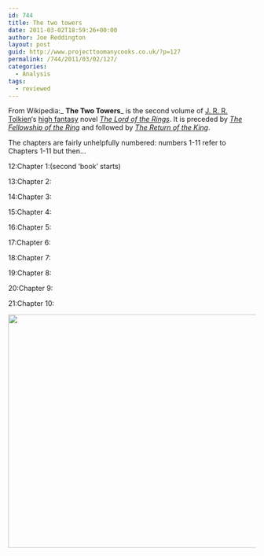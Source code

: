 ```yaml
---
id: 744
title: The two towers
date: 2011-03-02T18:59:26+00:00
author: Joe Reddington
layout: post
guid: http://www.projecttoomanycooks.co.uk/?p=127
permalink: /744/2011/03/02/127/
categories:
  - Analysis
tags:
  - reviewed
---
```

From Wikipedia:_ **The Two Towers**_ is the second volume of [J. R. R. Tolkien](http://en.wikipedia.org/wiki/J._R._R._Tolkien)&#8216;s [high fantasy](http://en.wikipedia.org/wiki/High_fantasy) novel _[The Lord of the Rings](http://en.wikipedia.org/wiki/The_Lord_of_the_Rings)_. It is preceded by _[The Fellowship of the Ring](http://en.wikipedia.org/wiki/The_Fellowship_of_the_Ring)_ and followed by _[The Return of the King](http://en.wikipedia.org/wiki/The_Return_of_the_King_%28book%29 "The Return of the King (book)")_.

The chapters are fairly unhelpfully numbered: numbers 1-11 refer to Chapters 1-11 but then&#8230;
  
12:Chapter 1:(second &#8216;book&#8217; starts)
  
13:Chapter 2:
  
14:Chapter 3:
  
15:Chapter 4:
  
16:Chapter 5:
  
17:Chapter 6:
  
18:Chapter 7:
  
19:Chapter 8:
  
20:Chapter 9:
  
21:Chapter 10:

[<img loading="lazy" class="aligncenter size-large wp-image-6638" src="http://joereddington.com/wp-content/uploads/2011/03/Screenshot-2019-02-18-11.11.49-1024x486.png" alt="" width="1000" height="475" srcset="https://joereddington.com/wp-content/uploads/2011/03/Screenshot-2019-02-18-11.11.49-1024x486.png 1024w, https://joereddington.com/wp-content/uploads/2011/03/Screenshot-2019-02-18-11.11.49-300x143.png 300w, https://joereddington.com/wp-content/uploads/2011/03/Screenshot-2019-02-18-11.11.49-768x365.png 768w, https://joereddington.com/wp-content/uploads/2011/03/Screenshot-2019-02-18-11.11.49.png 1183w" sizes="(max-width: 1000px) 100vw, 1000px" />](http://joereddington.com/wp-content/uploads/2011/03/Screenshot-2019-02-18-11.11.49.png)